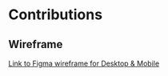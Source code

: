 # Contributions

## Wireframe

[Link to Figma wireframe for Desktop & Mobile](https://www.figma.com/community/file/1499509174681533912)


